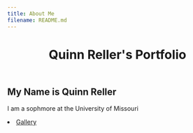 ```yaml
---
title: About Me
filename: README.md
---
```


<!DOCTYPE html>
<html>
    
<body>
    <header>
        <h1>Quinn Reller's Portfolio</h1>
    </header>
    <main>
        <section>
            <h2>My Name is Quinn Reller</h2>
            <p>I am a sophmore at the University of Missouri</p>
            <li>
                <a href="GALLERY.md">Gallery</a>
            </li>
        </section>
    </main>
</body>

